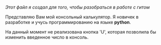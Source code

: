 *Этот файл я создал для того, чтобы разобраться в работе с гитом*

Представляю Вам мой консольный калькулятор.
Я новичек в разработке и учусь программированию на языке **python**.

На данный момент не реализована кнопка 'U', которая позволила бы изменить введенное число в консоль.